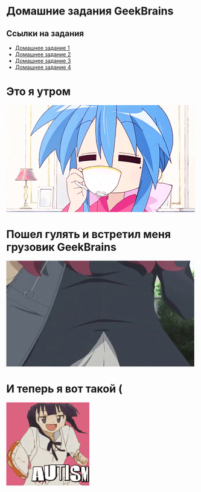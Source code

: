 # Домашние задания GeekBrains
## Ссылки на задания
+ [Домашнее задание 1](./Domashka/Dz1.cs)
+ [Домашнее задание 2](./Domashka/Dz2.cs)
+ [Домашнее задание 3](./Domashka/Dz3.cs)
+ [Домашнее задание 4](./Domashka/Dz4.cs)

# Это я утром
![](gb-assets/main.gif)
# Пошел гулять и встретил меня грузовик GeekBrains 
![](gb-assets/main2.gif)
# И теперь я вот такой (
![](gb-assets/main3.gif)